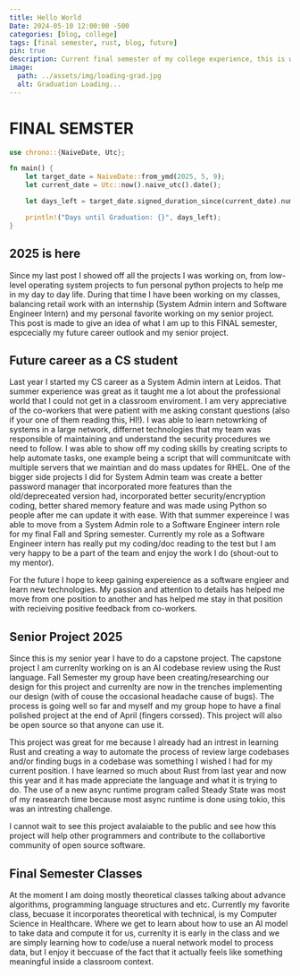 ```yaml
---
title: Hello World
Date: 2024-05-10 12:00:00 -500
categories: [blog, college]
tags: [final semester, rust, blog, future]
pin: true
description: Current final semester of my college experience, this is what I am up to this final semster.
image:
  path: ../assets/img/loading-grad.jpg
  alt: Graduation Loading...
---
```

# FINAL SEMSTER

```rust
use chrono::{NaiveDate, Utc};

fn main() {
    let target_date = NaiveDate::from_ymd(2025, 5, 9);
    let current_date = Utc::now().naive_utc().date();

    let days_left = target_date.signed_duration_since(current_date).num_days();

    println!("Days until Graduation: {}", days_left);
}


```

## 2025 is here

Since my last post I showed off all the projects I was working on, from low-level operating system projects to fun personal python projects to help me in my day to day life.
During that time I have been working on my classes, balancing retail work with an internship (System Admin intern and Software Engineer Intern) and my personal favorite working on my senior project. This post is made to give an idea of what I am up to this FINAL semester, espcecially my future career outlook and my senior project.

## Future career as a CS student

Last year I started my CS career as a System Admin intern at Leidos.  That summer experience was great as it taught me a lot about the professional world that I could not get in a classroom enviroment.  I am very appreciative of the co-workers that were patient with me asking constant questions (also if your one of them reading this, HI!). I was able to learn netowrking of systems in a large network, differnet technologies that my team was responsible of maintaining and understand the security procedures we need to follow.  I was able to show off my coding skills by creating scripts to help automate tasks, one example being a script that will communitcate with multiple servers that we maintian and do mass updates for RHEL.  One of the bigger side projects I did for System Admin team was create a better password manager that incorporated more features than the old/depreceated version had, incorporated better security/encryption coding, better shared memory feature and was made using Python so people after me can update it with ease. With that summer expereince I was able to move from a System Admin role to a Software Engineer intern role for my final Fall and Spring semester.  Currently my role as a Software Engineer intern has really put my coding/doc reading to the test but I am very happy to be a part of the team and enjoy the work I do (shout-out to my mentor).

For the future I hope to keep gaining expereience as a software engieer and learn new technologies.  My passion and attention to details has helped me move from one position to another and has helped me stay in that position with recieiving positive feedback from co-workers.  

## Senior Project 2025

Since this is my senior year I have to do a capstone project. The capstone project I am currenlty working on is an AI codebase review using the Rust language. Fall Semester my group have been creating/researching our design for this project and currenlty are now in the trenches implementing our design (with of couse the occasional headache cause of bugs).  The process is going well so far and myself and my group hope to have a final polished project at the end of April (fingers corssed). This project will also be open source so that anyone can use it.

This project was great for me because I already had an intrest in learning Rust and creating a way to automate the process of review large codebases and/or finding bugs in a codebase was something I wished I had for my current position.  I have learned so much about Rust from last year and now this year and it has made appreciate the language and what it is trying to do.  The use of a new async runtime program called Steady State was most of my reasearch time because most async runtime is done using tokio, this was an intresting challenge.  

I cannot wait to see this project avalaiable to the public and see how this project will help other programmers and contribute to the collabortive community of open source software.

## Final Semester Classes

At the moment I am doing mostly theoretical classes talking about advance algorithms, programming language structures and etc.  Currently my favorite class, becuase it incorporates theoretical with technical, is my Computer Science in Healthcare.  Where we get to learn about how to use an AI model to take data and compute it for us, currenlty it is early in the class and we are simply learning how to code/use a nueral network model to process data, but I enjoy it beccuase of the fact that it actually feels like something meaningful inside a classroom context.

